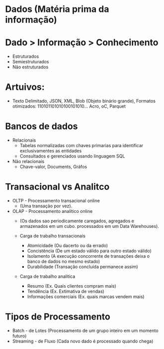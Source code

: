 # Dados (Matéria prima da informação)
# Dado > Informação > Conhecimento
- Estruturados
- Semiestruturados
- Não estruturados

# Artuivos:
- Texto Delimitado, JSON, XML, Blob (Objeto binário grande), Formatos otimizados: 110101101010100101010... Acro, oC, Parquet

# Bancos de dados
- Relacionais
  - Tabelas normalizadas com chaves primarias para identificar exclusivamentes as entidades
  - Consultados e gerenciados usando linguagem SQL
- Não relacionais
  - Chave-valor, Documents, Gráfos

# Transacional vs Analitco
- OLTP - Processamento transacional online
  - (Uma transação por vez).
- OLAP - Processamento analítico online 
  - (Os dados sao periodicamente caregados, agregados e armazenados em um cubo. processados em um Data Warehouses).

  - Carga de trabalho transacionais
    - Atomicidade (Ou dacerto ou da errado)
    - Concistência (De um estado válido para outro estado válido)
    - Isolamento (A execução concorrente de transações deixa o banco de dados no mesmo estado)
    - Durabilidade (Transação concluída permanece assim)

  - Carga de trabalho analitica
    - Resumo (Ex. Quais clientes compram mais)
    - Tendência (Ex. Extimativa de vendas)
    - Informações comerciais (Ex. quais marcas vendem mais)
 
 # Tipos de Processamento
 - Batch - de Lotes (Processamento de um grupo inteiro em um momento futuro)
 - Streaming - de Fluxo (Cada novo dado é processado quando chega)

